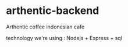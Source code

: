 # arthentic-backend
Arthentic coffee indonesian cafe

technology we're using : Nodejs + Express + sql
